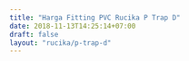 ```yaml
---
title: "Harga Fitting PVC Rucika P Trap D"
date: 2018-11-13T14:25:14+07:00
draft: false
layout: "rucika/p-trap-d"
---
```


